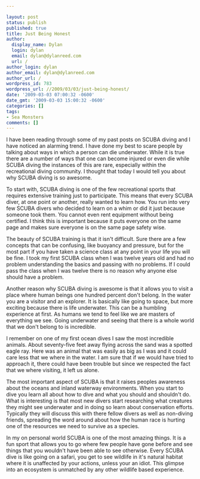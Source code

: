 ```yaml
---

layout: post
status: publish
published: true
title: Just Being Honest
author:
  display_name: Dylan
  login: dylan
  email: dylan@dylanreed.com
  url: /
author_login: dylan
author_email: dylan@dylanreed.com
author_url: /
wordpress_id: 783
wordpress_url: //2009/03/03/just-being-honest/
date: '2009-03-03 07:00:32 -0600'
date_gmt: '2009-03-03 15:00:32 -0600'
categories: []
tags:
- Sea Monsters
comments: []
---
```


I have been reading through some of my past posts on SCUBA diving and I have noticed an alarming trend. I have done my best to scare people by talking about ways in which a person can die underwater. While it is true there are a number of ways that one can become injured or even die while SCUBA diving the instances of this are rare, especially within the recreational diving community. I thought that today I would tell you about why SCUBA diving is so awesome.

To start with, SCUBA diving is one of the few recreational sports that requires extensive training just to participate. This means that every SCUBA diver, at one point or another, really wanted to learn how. You run into very few SCUBA divers who decided to learn on a whim or did it just because someone took them. You cannot even rent equipment without being certified.  I think this is important because it puts everyone on the same page and makes sure everyone is on the same page safety wise. 

The beauty of SCUBA training is that it isn't difficult. Sure there are a few concepts that can be confusing, like buoyancy and pressure, but for the most part if you have taken a science class at any point in your life you will be fine. I took my first SCUBA class when I was twelve years old and had no problem understanding the basics and passing with no problems. If I could pass the class when I was twelve there is no reason why anyone else should have a problem.

Another reason why SCUBA diving is awesome is that it allows you to visit a place where human beings one hundred percent don't belong. In the water you are a visitor and an explorer. It is basically like going to space, but more exciting because there is life underwater. This can be a humbling experience at first. As humans we tend to feel like we are masters of everything we see. Going underwater and seeing that there is a whole world that we don't belong to is incredible. 

I remember on one of my first ocean dives I saw the most incredible animals. About seventy-five feet away flying across the sand was a spotted eagle ray. Here was an animal that was easily as big as I was and it could care less that we where in the water. I am sure that if we would have tried to approach it, there could have been trouble but since we respected the fact that we where visiting, it left us alone. 

The most important aspect of SCUBA is that it raises peoples awareness about the oceans and inland waterway environments. When you start to dive you learn all about how to dive and what you should and shouldn't do. What is interesting is that most new divers start researching what creatures they might see underwater and in doing so learn about conservation efforts. Typically they will discuss this with there fellow divers as well as non-diving friends, spreading the word around about how the human race is hurting one of the resources we need to survive as a species. 

In my on personal world SCUBA is one of the most amazing things. It is a fun sport that allows you to go where few people have gone before and see things that you wouldn't have been able to see otherwise. Every SCUBA dive is like going on a safari, you get to see wildlife in it's natural habitat where it is unaffected by your actions, unless your an idiot. This glimpse into an ecosystem is unmatched by any other wildlife based experience. 
